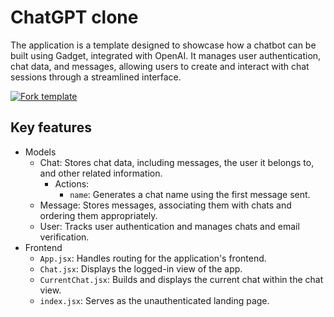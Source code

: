 # ChatGPT clone

The application is a template designed to showcase how a chatbot can be built using Gadget, integrated with OpenAI. It manages user authentication, chat data, and messages, allowing users to create and interact with chat sessions through a streamlined interface.

[![Fork template](https://img.shields.io/badge/Fork%20template-%233A0CFF?style=for-the-badge)](https://app.gadget.dev/auth/fork?domain=chatgpt-template.gadget.app)

## Key features

- Models
  - Chat: Stores chat data, including messages, the user it belongs to, and other related information.
    - Actions:
      - `name`: Generates a chat name using the first message sent.
  - Message: Stores messages, associating them with chats and ordering them appropriately.
  - User: Tracks user authentication and manages chats and email verification.
- Frontend
  - `App.jsx`: Handles routing for the application's frontend.
  - `Chat.jsx`: Displays the logged-in view of the app.
  - `CurrentChat.jsx`: Builds and displays the current chat within the chat view.
  - `index.jsx`: Serves as the unauthenticated landing page.

